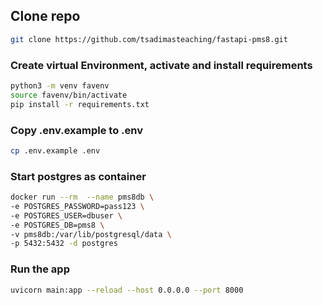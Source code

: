 

## Clone repo
```bash
git clone https://github.com/tsadimasteaching/fastapi-pms8.git
```
### Create virtual Environment, activate and install requirements
```bash
python3 -m venv favenv
source favenv/bin/activate
pip install -r requirements.txt
```
### Copy .env.example to .env
```bash
cp .env.example .env
```

### Start postgres as container
```bash
docker run --rm  --name pms8db \
-e POSTGRES_PASSWORD=pass123 \
-e POSTGRES_USER=dbuser \
-e POSTGRES_DB=pms8 \
-v pms8db:/var/lib/postgresql/data \
-p 5432:5432 -d postgres

```
### Run the app
```bash
uvicorn main:app --reload --host 0.0.0.0 --port 8000
```